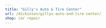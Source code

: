 ```yaml
---
title: "Gilly's Auto & Tire Center"
url: /dickinson/gillys-auto-and-tire-center/
shop: car repair
---
```

